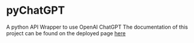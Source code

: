 # pyChatGPT
A python API Wrapper to use OpenAI ChatGPT
The documentation of this project can be found on the deployed page [here](http://3.75.11.48/)



